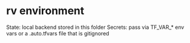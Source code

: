 # rv environment

State: local backend stored in this folder
Secrets: pass via TF_VAR_* env vars or a .auto.tfvars file that is gitignored
